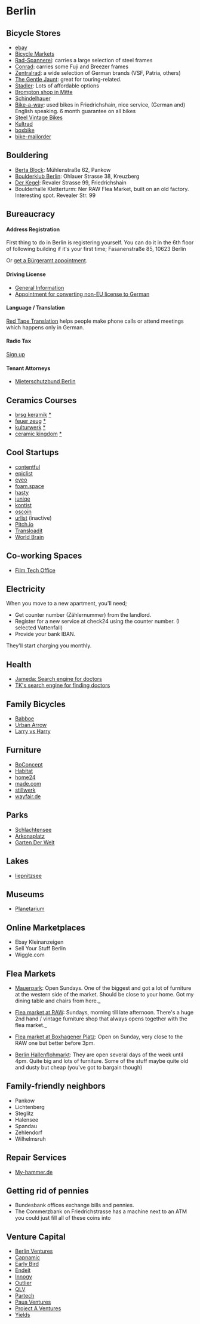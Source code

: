 # Berlin

## Bicycle Stores

* [ebay](https://www.ebay-kleinanzeigen.de/s-fahrraeder/10969/c217l9632r20)
* [Bicycle Markets](http://berlinerfahrradmarkt.de/termine)
* [Rad-Spannerei](https://rad-spannerei.de/): carries a large selection of steel frames
* [Conrad](http://www.worldpacker.com/): carries some Fuji and Breezer frames 
* [Zentralrad](https://www.zentralrad.de/): a wide selection of German brands (VSF, Patria, others)
* [The Gentle Jaunt](http://thegentlejaunt.com): great for touring-related.
* [Stadler](https://www.google.com/maps/place/Zweirad-Center+Stadler+GmbH/@52.5031609,13.4515225,13.3z/data=!4m5!3m4!1s0x0:0x5baacd3e22e7835!8m2!3d52.5227754!4d13.4631014?hl=en&shorturl=1): Lots of affordable options
* [Brompton shop in Mitte](https://www.theurbanmobilitystore.com/?lang=en)
* [Schindelhauer](https://www.schindelhauerbikes.com/)
* [Bike-a-way](http://www.bikeawayberlin.com/): used bikes in Friedrichshain, nice service, (German and) English speaking. 6 month guarantee on all bikes
* [Steel Vintage Bikes](http://steel-vintage.com)
* [Kultrad](https://www.kultrad.de/pages/ueber-kultrad)
* [boxbike](https://www.boxbike.de/)
* [bike-mailorder](https://www.bike-mailorder.de/)

## Bouldering

* [Berta Block](http://www.bertablock.de/): Mühlenstraße 62, Pankow
* [Boulderklub Berlin](http://boulderklub.de/): Ohlauer Strasse 38, Kreuzberg
* [Der Kegel](http://derkegel.de/): Revaler Strasse 99, Friedrichshain
* Boulderhalle Kletterturm: Ner RAW Flea Market, built on an old factory. Interesting spot. Revealer Str. 99

## Bureaucracy

#### Address Registration

First thing to do in Berlin is registering yourself. You can do it in the 6th floor of following building if it's your first time;
Fasanenstraße 85, 10623 Berlin

Or [get a  Bürgeramt appointment](https://service.berlin.de/dienstleistung/120686/).

#### Driving License

* [General Information](https://www.international.hu-berlin.de/en/wissenschaftler/international-scholar-services/living-and-working-in-berlin/drivers-licence/drivers-licence)
* [Appointment for converting non-EU license to German](https://service.berlin.de/dienstleistung/121598/)

#### Language / Translation

[Red Tape Translation](https://www.redtapetranslation.com/) helps people make phone calls or attend meetings which happens only in German. 

#### Radio Tax

[Sign up](https://www.rundfunkbeitrag.de/buergerinnen_und_buerger/formulare/anmelden/index_ger.html)

#### Tenant Attorneys

* [Mieterschutzbund Berlin](https://www.mieterschutzbund-berlin.de/)

## Ceramics Courses

* [brsg keramik](https://brsg-keramik.com/workshops/) [*](https://www.google.com/maps?ll=52.517418,13.465936&z=16&t=m&hl=en-US&gl=DE&mapclient=embed&cid=2275286225499420429)
* [feuer zeug](http://www.feuer-zeug-keramik.de/toepferkurse.html) [*](https://www.google.de/maps/place/Lenaustra%C3%9Fe+23,+12047+Berlin/@52.4902682,13.4238435,17z/data=!3m1!4b1!4m5!3m4!1s0x47a84fb65d9475b7:0x37399a3c7021a652!8m2!3d52.4902682!4d13.4260322)
* [kulturwerk](https://www.bbk-kulturwerk.de/con/kulturwerk/front_content.php?idart=215&idartlang=377&idcat=46&changelang=7) [*](https://www.google.de/maps/place/Osloer+Str.+102,+13359+Berlin/@52.55514,13.3775313,17z/data=!3m1!4b1!4m5!3m4!1s0x47a8522516b51333:0xf6be951e7556450f!8m2!3d52.55514!4d13.37972)
* [ceramic kingdom](https://www.ceramickingdomberlin.com/classes/) [*](https://www.google.de/maps/place/Ceramic+Kingdom/@52.4792104,13.4321666,15z/data=!4m2!3m1!1s0x0:0xab672d8542154e6f?sa=X&ved=2ahUKEwjZxJPiw7DdAhVmiIsKHUvhANIQ_BIwEXoECAcQCQ)


## Cool Startups

* [contentful](https://contentful.com)
* [epiclist](https://angel.co/epiclist)
* [eyeo](https://eyeo.com/)
* [foam.space](https://www.foam.space/)
* [hasty](https://hasty.ai/)
* [juniqe](https://www.juniqe.com/)
* [kontist](https://angel.co/kontist)
* [oscoin](http://oscoin.io)
* [urlist](https://angel.co/urlist) (inactive)
* [Pitch.io](https://pitch.com/)
* [Transloadit](https://transloadit.com)
* [World Brain](https://worldbrain.io/)

## Co-working Spaces

* [Film Tech Office](https://www.filmtechoffice.com/)

## Electricity

When you move to a new apartment, you'll need;

* Get counter number (Zählernummer) from the landlord.
* Register for a new service at check24 using the counter number. (I selected Vattenfall)
* Provide your bank IBAN.

They'll start charging you monthly. 

## Health

* [Jameda: Search engine for doctors](https://www.jameda.de/)
* [TK's search engine for finding doctors](https://www.tk-aerztefuehrer.de/TK/start.htm)

## Family Bicycles 

* [Babboe](https://www.babboe.de/lastenraeder)
* [Urban Arrow](https://www.urbanarrow.com/en)
* [Larry vs Harry](https://www.larryvsharry.com/)

## Furniture

* [BoConcept](https://www.boconcept.com/en-gb/)
* [Habitat](https://www.habitat.de/)
* [home24](https://www.home24.de/)
* [made.com](https://made.com)
* [stillwerk](https://stilwerk.com/de/berlin/)
* [wayfair.de](https://www.wayfair.de/)

## Parks

* [Schlachtensee](https://de.m.wikipedia.org/wiki/Schlachtensee)
* [Arkonaplatz](https://de.m.wikipedia.org/wiki/Arkonaplatz)
* [Garten Der Welt](https://gruen-berlin.de/gaerten-der-welt)

## Lakes

* [liepnitzsee](http://www.findingberlin.com/liepnitzsee/)

## Museums

* [Planetarium](http://www.planetarium.berlin/)

## Online Marketplaces

* Ebay Kleinanzeigen
* Sell Your Stuff Berlin
* Wiggle.com

## Flea Markets

* [Mauerpark](https://goo.gl/6wioq7): Open Sundays. One of the biggest and got a lot of furniture at the western side of the market. Should be close to your home. Got my dining table and chairs from here._

* [Flea market at RAW](https://goo.gl/rXnRbA): Sundays, morning till late afternoon. There's a huge 2nd hand / vintage furniture shop that always opens together with the flea market._

* [Flea market at Boxhagener Platz](https://goo.gl/maps/ZUcd6NweQZF2): Open on Sunday, very close to the RAW one but better before 3pm.

* [Berlin Hallenflohmarkt](https://goo.gl/7cfQWc): They are open several days of the week until 4pm. Quite big and lots of furniture. Some of the stuff maybe quite old and dusty but cheap (you've got to bargain though)

## Family-friendly neighbors

* Pankow
* Lichtenberg
* Steglitz
* Halensee
* Spandau
* Zehlendorf
* Wilhelmsruh

## Repair Services

* [My-hammer.de](https://www.my-hammer.de/)

## Getting rid of pennies

* Bundesbank offices exchange bills and pennies.
* The Commerzbank on Friedrichstrasse has a machine next to an ATM you could just fill all of these coins into

## Venture Capital 

* [Berlin Ventures](http://www.berlinventures.com/)
* [Capnamic](https://capnamic.com/)
* [Early Bird](https://earlybird.com/)
* [Endeit](https://endeit.com/)
* [Innogy](https://www.innogy.ventures/)
* [Outlier](https://outlierventures.io/)
* [QLV](http://www.qlv.berlin/)
* [Partech](https://partechpartners.com/)
* [Paua Ventures](https://angel.co/paua-ventures)
* [Project A Ventures](https://www.project-a.com)
* [Yields](https://angel.co/yields-internet-ventures)
